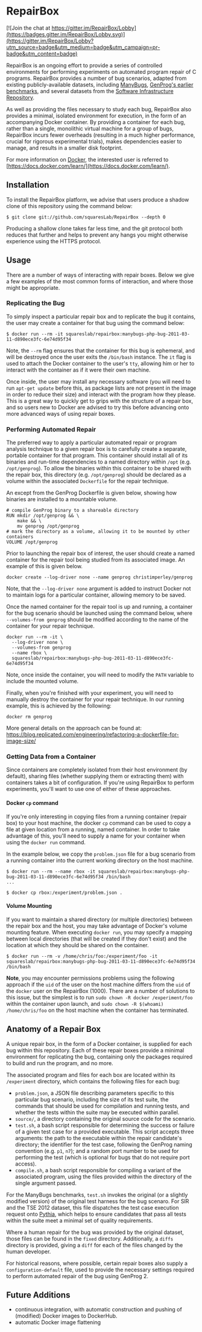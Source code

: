 # RepairBox

[![Join the chat at https://gitter.im/RepairBox/Lobby](https://badges.gitter.im/RepairBox/Lobby.svg)](https://gitter.im/RepairBox/Lobby?utm_source=badge&utm_medium=badge&utm_campaign=pr-badge&utm_content=badge)

RepairBox is an ongoing effort to provide a series of controlled environments
for performing experiments on automated program repair of C programs. RepairBox
provides a number of bug scenarios, adapted from existing publicly-available
datasets, including [ManyBugs](http://repairbenchmarks.cs.umass.edu/),
[GenProg's earlier benchmarks](http://dijkstra.cs.virginia.edu/genprog/), and
several datasets from the
[Software Infrastructure Repository](http://sir.unl.edu/).

As well as providing the files necessary to study each bug,
RepairBox also provides a minimal, isolated environment for execution, in the
form of an accompanying Docker container. By providing a container for
each bug, rather than a single, monolithic virtual machine for a group of bugs,
RepairBox incurs fewer overheads (resulting in a much higher performance, crucial
for rigorous experimental trials), makes dependencies easier to manage, and
results in a smaller disk footprint.

For more information on [Docker](https://www.docker.com/), the interested user is
referred to
[https://docs.docker.com/learn/](https://docs.docker.com/learn/).

## Installation

To install the RepairBox platform, we advise that
users produce a shadow clone of this repository using the command below:

```
$ git clone git://github.com/squaresLab/RepairBox --depth 0
```

Producing a shallow clone takes far less time, and the git protocol both
reduces that further and helps to prevent any hangs you might otherwise
experience using the HTTPS protocol.

## Usage

There are a number of ways of interacting with repair boxes. Below we give
a few examples of the most common forms of interaction, and where those
might be appropriate.

### Replicating the Bug

To simply inspect a particular repair box and to replicate the bug it contains,
the user may create a container for that bug using the command below:

```
$ docker run --rm -it squareslab/repairbox:manybugs-php-bug-2011-03-11-d890ece3fc-6e74d95f34
```

Note, the `--rm` flag ensures that the container for this bug is ephemeral, and
will be destroyed once the user exits the `/bin/bash` instance. The `it` flag is
used to attach the Docker container to the user's `tty`, allowing him or her to
interact with the container as if it were their own machine.

Once inside, the user may install any necessary software (you will need to run
`apt-get update` before this, as package lists are not present in the image in
order to reduce their size) and interact with the program how they please. This
is a great way to quickly get to grips with the structure of a repair box, and
so users new to Docker are advised to try this before advancing onto more
advanced ways of using repair boxes.

### Performing Automated Repair

The preferred way to apply a particular automated repair or program analysis
technique to a given repair box is to carefully create a separate, portable
container for that program. This container should install all of its binaries
and run-time dependencies to a named directory within `/opt` (e.g.
`/opt/genprog`). To allow the binaries within this container to be shared with
the repair box, this directory (e.g. `/opt/genprog`) should be declared as a
volume within the associated `Dockerfile` for the repair technique.

An except from the GenProg Dockerfile is given below, showing how binaries
are installed to a mountable volume.

```
# compile GenProg binary to a shareable directory
RUN mkdir /opt/genprog && \
    make && \
    mv genprog /opt/genprog
# mark the directory as a volume, allowing it to be mounted by other containers
VOLUME /opt/genprog
```

Prior to launching the repair box of interest, the user should create a named
container for the repair tool being studied from its associated image. An
example of this is given below.

```
docker create --log-driver none --name genprog christimperley/genprog
```

Note, that the `--log-driver none` argument is added to instruct Docker not to
maintain logs for a particular container, allowing memory to be saved.

Once the named container for the repair tool is up and running, a container
for the bug scenario should be launched using the command below, where
`--volumes-from genprog` should be modified according to the name of the
container for your repair technique.

```
docker run --rm -it \
  --log-driver none \
  --volumes-from genprog
  --name rbox \
  squareslab/repairbox:manybugs-php-bug-2011-03-11-d890ece3fc-6e74d95f34
```

Note, once inside the container, you will need to modify the `PATH` variable
to include the mounted volume.

Finally, when you're finished with your experiment, you will need to manually
destroy the container for your repair technique. In our running example, this
is achieved by the following:

```
docker rm genprog
```

More general details on the approach can be found at:
https://blog.replicated.com/engineering/refactoring-a-dockerfile-for-image-size/

### Getting Data from a Container

Since containers are completely isolated from their host environment (by default), sharing
files (whether supplying them or extracting them) with containers takes a bit of
configuration. If you're using RepairBox to perform experiments, you'll want to use
one of either of these approaches.

#### Docker `cp` command

If you're only interesting in copying files from a running container (repair box)
to your host machine, the docker `cp` command can be used to copy a file at given
location from a running, named container. In order to take advantage of this,
you'll need to supply a name for your container when using the `docker run`
command.

In the example below, we copy the `problem.json` file for a bug scenario from
a running container into the current working directory on the host machine.

```
$ docker run --rm --name rbox -it squareslab/repairbox:manybugs-php-bug-2011-03-11-d890ece3fc-6e74d95f34 /bin/bash
...

$ docker cp rbox:/experiment/problem.json .
```

#### Volume Mounting

If you want to maintain a shared directory (or multiple directories) between the
repair box and the host, you may take advantage of Docker's volume mounting feature.
When executing `docker run`, you may specify a mapping between local directories
(that will be created if they don't exist) and the location at which they should be
shared on the container.

```
$ docker run --rm -v /home/chris/foo:/experiment/foo -it squareslab/repairbox:manybugs-php-bug-2011-03-11-d890ece3fc-6e74d95f34 /bin/bash
```

**Note**, you may encounter permissions problems using the following approach if
the `uid` of the user on the host machine differs from the `uid` of the `docker`
user on the RepairBox (1000). There are a number of solutions to this issue, but
the simplest is to run `sudo chown -R docker /experiment/foo` within the container
upon launch, and `sudo chown -R $(whoami) /home/chris/foo` on the host machine
when the container has terminated.

## Anatomy of a Repair Box

A unique repair box, in the form of a Docker container, is supplied for each bug
within this repository. Each of these repair boxes provide a minimal environment
for replicating the bug, containing only the packages required to build and run
the program, and no more.

The associated program and files for each box are located within its `/experiment`
directory, which contains the following files for each bug:

* `problem.json`, a JSON file describing parameters specific to this particular
  bug scenario, including the size of its test suite, the commands that should
  be used for compilation and running tests, and whether the tests within the
  suite may be executed within parallel.
* `source/`, a directory containing the original source code for the scenario.
* `test.sh`, a bash script responsible for determining the success or failure
  of a given test case for a provided executable. This script accepts three
  arguments: the path to the executable within the repair candidate's
  directory; the identifier for the test case, following the GenProg naming
  convention (e.g. `p1`, `n7`); and a random port number to be used for
  performing the test (which is optional for bugs that do not require port
  access).
* `compile.sh`, a bash script responsible for compiling a variant of the
  associated program, using the files provided within the directory of the
  single argument passed.

For the ManyBugs benchmarks, `test.sh` invokes the original (or a slightly
modified version) of the original test harness for the bug scenaro. For
SIR and the TSE 2012 dataset, this file dispatches the test case execution
request onto [Pythia](https://github.com/ChrisTimperley/Pythia), which helps
to ensure candidates that pass all tests within the suite meet a minimal set
of quality requirements.

Where a human repair for the bug was provided by the original dataset, those
files can be found in the `fixed` directory. Additionally, a `diffs` directory
is provided, giving a `diff` for each of the files changed by the human
developer.

For historical reasons, where possible, certain repair boxes also supply a
`configuration-default` file, used to provide the necessary settings required
to perform automated repair of the bug using GenProg 2.

## Future Additions

* continuous integration, with automatic construction and pushing of
  (modified) Docker images to DockerHub.
* automatic Docker image flattening
